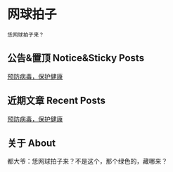 # 网球拍子
`恁网球拍子来？`

## 公告&置顶 Notice&Sticky Posts
[预防病毒，保护健康](ucov-virus)  

## 近期文章 Recent Posts
[预防病毒，保护健康](ucov-virus)  

## 关于 About
都大爷：恁网球拍子来？不是这个，那个绿色的，藏哪来？  
